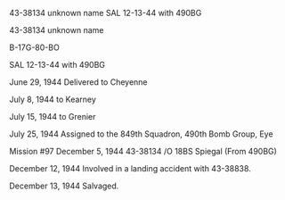 





43-38134 unknown name SAL 12-13-44 with 490BG






 




43-38134 unknown name

B-17G-80-BO

SAL 12-13-44 with 490BG

June 29, 1944 Delivered to Cheyenne

July 8, 1944 to Kearney

July 15, 1944 to Grenier

July 25, 1944 Assigned to the 849th Squadron, 490th
Bomb Group, Eye

Mission #97 December 5, 1944 43-38134 /O 18BS
Spiegal (From
490BG)

December 12, 1944 Involved in a landing accident with
43-38838.

December 13, 1944 Salvaged.




